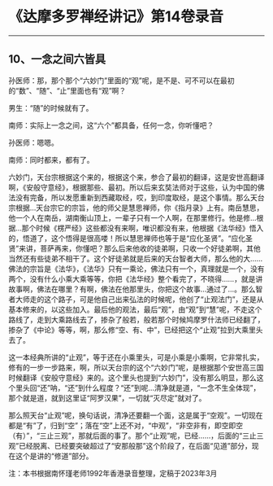 # 《达摩多罗禅经讲记》第14卷录音

------

## 10、一念之间六皆具

孙医师：那，那个那个“六妙门”里面的“观”呢，是不是、可不可以在最初的“数”、“随”、“止”里面也有“观”啊？

男生：“随”的时候就有了。

南师：实际上一念之间，这“六个”都具备，任何一念，你听懂吧？

孙医师：嗯嗯。

南师：同时都来，都有了。

六妙门，天台宗根据这个来的，根据这个来，参合了最初的翻译，这是安世高翻译啊，《安般守意经》，根据那些、最初。所以后来玄奘法师对于这些，认为中国的佛法没有完备，所以发愿重新到西藏取经，哎，到印度取经，是这个事情。那么天台宗根据…天台宗它的宗旨，他的师父是慧思禅师，你《指月录》上有。南岳慧思，他一个人在南岳，湖南衡山顶上，一辈子只有一个人啊，在那里修行。他是修…根据…那个时候《楞严经》这些都没有来啊，唯识都没有来，他根据《法华经》悟入的，悟道了，这个悟得是很高喽！所以慧思禅师也等于是“应化圣贤”。“应化圣贤”来讲，菩萨再来，你懂吧？那么后来他收的徒弟啊，只收一个好徒弟啊，其他当然还有些徒弟不相干了。这个好徒弟就是后来的天台智者大师，那么他的大……佛法的宗旨是《法华》，《法华》只有一乘论，佛法只有一个，真理就是一个，没有两个，没有什么小乘大乘等等，你把《法华经》整个看完了，不晓得……，就是讲故事啊，佛法在哪里？有啊，佛法在他那里头，你把这个故事…通过了…。那么智者大师走的这个路子，可是他自己出来弘法的时候呢，他创了“止观法门”，还是从基本修来的，以这些加入。最后他的观法，最后“观”，由“观”到“慧”呢，不走这个路线了，走到大乘路线去了，掺杂了般若，般若那个时候鸠摩罗什法师已经翻了，掺杂了《中论》等等，啊，那么修“空、有、中”，已经把这个“止观”拉到大乘里头去了。

这一本经典所讲的“止观”，等于还在小乘里头，可是小乘是小乘啊，它非常扎实，修有的一步一步路来，啊，所以天台宗的这个“六妙门”呢，是根据那个安世高三国时候翻译《安般守意经》来的。这个里头也提到“六妙门”，没有那么明显，那么这个里头回“还”呐，“还”到什么程度？“还”到呢…清净就是道，“一念不生全体现”，那个就是道，就到这里证“阿罗汉果”，一切就“灭尽定”就对了。

那么照天台“止观”呢，换句话说，清净还要翻一个面，这是属于“空观”。一切现在都是“有”了，归到“空”；落在“空”上还不对，“中观”，“非空非有，即空即空（有）”，“三止三观”，那就后面的事了。那个“止观”呢，已经……，后面的“三止三观”已经脱离、已经要突破超过了“安那般那”这个阶段了，在后面“见道”部分，现在这个是讲的“修道”部分。

注：本书根据南怀瑾老师1992年香港录音整理，定稿于2023年3月

